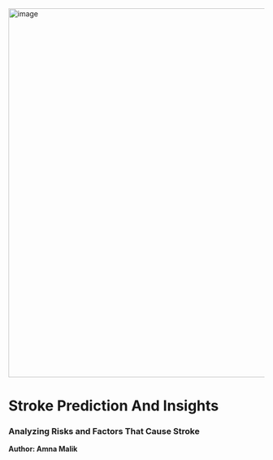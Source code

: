 <img width="725" alt="image" src="https://user-images.githubusercontent.com/124516948/227580494-a2aa9632-a720-4777-9778-6b63678b325d.png">


# Stroke Prediction And Insights
### Analyzing Risks and Factors That Cause Stroke
**Author: Amna Malik**
